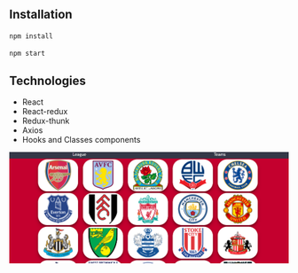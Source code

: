 ## Installation
```sh
npm install
```
```sh
npm start
```

## Technologies

- React
- React-redux
- Redux-thunk
- Axios
- Hooks and Classes components


![screen](https://github.com/gonnagetapower/fb-task/raw/master/src/assets/Screenshots/TeamPage.png)
